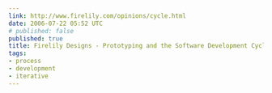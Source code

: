 ```yaml
---
link: http://www.firelily.com/opinions/cycle.html
date: 2006-07-22 05:52 UTC
# published: false
published: true
title: Firelily Designs - Prototyping and the Software Development Cycle
tags:
- process
- development
- iterative
---
```




